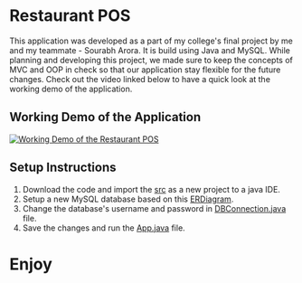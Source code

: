 # Restaurant POS

This application was developed as a part of my college's final project by me and my teammate - Sourabh Arora. It is build using Java and MySQL. While planning and developing this project, we made sure to keep the concepts of MVC and OOP in check so that our application stay flexible for the future changes. Check out the video linked below to have a quick look at the working demo of the application.

## Working Demo of the Application

[![Working Demo of the Restaurant POS](https://img.youtube.com/vi/BZ4WztMvbvM/0.jpg)](https://www.youtube.com/watch?v=BZ4WztMvbvM)

## Setup Instructions

1. Download the code and import the [src](https://github.com/anish6400/RestaurantPOS/tree/main/src) as a new project to a java IDE.
2. Setup a new MySQL database based on this [ERDiagram](https://github.com/anish6400/RestaurantPOS/blob/main/DatabaseERdiagram.png).
3. Change the database's username and password in [DBConnection.java](https://github.com/anish6400/RestaurantPOS/blob/main/src/main/services/DbBuildConnection.java) file.
4. Save the changes and run the [App.java](https://github.com/anish6400/RestaurantPOS/blob/main/src/main/apps/App.java) file.

# Enjoy

